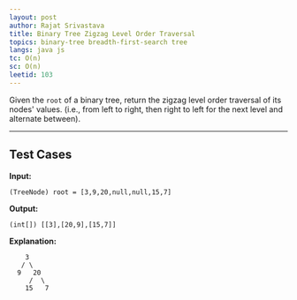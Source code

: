 ```yaml
---
layout: post
author: Rajat Srivastava
title: Binary Tree Zigzag Level Order Traversal
topics: binary-tree breadth-first-search tree
langs: java js
tc: O(n)
sc: O(n)
leetid: 103
---
```


Given the `root` of a binary tree, 
return the zigzag level order traversal of its nodes' values. 
(i.e., from left to right, then right to left for the next level and alternate between).

---

## Test Cases

**Input:** 
```
(TreeNode) root = [3,9,20,null,null,15,7]
```

**Output:** 
```
(int[]) [[3],[20,9],[15,7]]
```

**Explanation:**
```
    3
   / \
  9   20
     /  \
    15   7
```